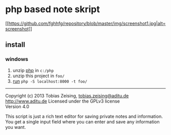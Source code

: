 php based note skript
==========================

[[https://github.com/fghhfg/repository/blob/master/img/screenshot1.jpg|alt=screenshot]]


## install
### windows
1. unzip [php](https://windows.php.net/download) in `c:/php`
2. unzip this project in `foo/`
3. [run](http://php.net/manual/en/features.commandline.webserver.php) `php -S localhost:8000 -t foo/`

---

Copyright (c) 2013 Tobias Zeising, tobias.zeising@aditu.de  
http://www.aditu.de
Licensed under the GPLv3 license  
Version 4.0

This script is just a rich text editor for saving private notes and information. You get a single input field where you can enter and save any information you want.
